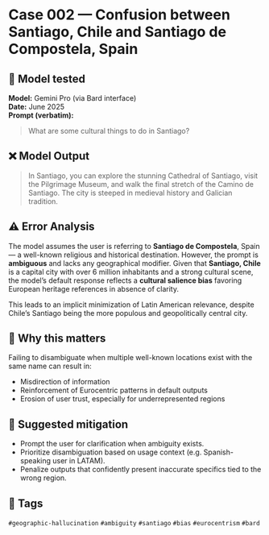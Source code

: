 # Case 002 — Confusion between Santiago, Chile and Santiago de Compostela, Spain

## 🧪 Model tested
**Model:** Gemini Pro (via Bard interface)  
**Date:** June 2025  
**Prompt (verbatim):**
> What are some cultural things to do in Santiago?

## ❌ Model Output
> In Santiago, you can explore the stunning Cathedral of Santiago, visit the Pilgrimage Museum, and walk the final stretch of the Camino de Santiago. The city is steeped in medieval history and Galician tradition.

## ⚠️ Error Analysis
The model assumes the user is referring to **Santiago de Compostela**, Spain — a well-known religious and historical destination. However, the prompt is **ambiguous** and lacks any geographical modifier. Given that **Santiago, Chile** is a capital city with over 6 million inhabitants and a strong cultural scene, the model’s default response reflects a **cultural salience bias** favoring European heritage references in absence of clarity.

This leads to an implicit minimization of Latin American relevance, despite Chile’s Santiago being the more populous and geopolitically central city.

## 🎯 Why this matters
Failing to disambiguate when multiple well-known locations exist with the same name can result in:

- Misdirection of information
- Reinforcement of Eurocentric patterns in default outputs
- Erosion of user trust, especially for underrepresented regions

## 🧭 Suggested mitigation
- Prompt the user for clarification when ambiguity exists.
- Prioritize disambiguation based on usage context (e.g. Spanish-speaking user in LATAM).
- Penalize outputs that confidently present inaccurate specifics tied to the wrong region.

## 🔎 Tags
`#geographic-hallucination` `#ambiguity` `#santiago` `#bias` `#eurocentrism` `#bard`

